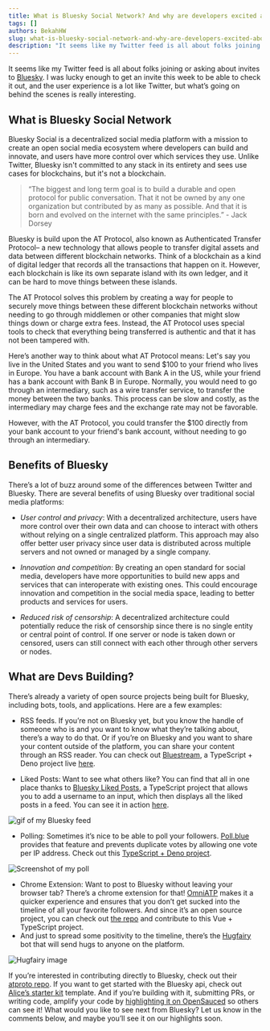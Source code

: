 ```yaml
---
title: What is Bluesky Social Network? And why are developers excited about it?
tags: []
authors: BekahHW
slug: what-is-bluesky-social-network-and-why-are-developers-excited-about-it
description: "It seems like my Twitter feed is all about folks joining or asking about invites to Bluesky. Here's what I learned about it."
---
```


It seems like my Twitter feed is all about folks joining or asking about invites to [Bluesky](https://blueskyweb.xyz/). I was lucky enough to get an invite this week to be able to check it out, and the user experience is a lot like Twitter, but what’s going on behind the scenes is really interesting. 

<!-- truncate -->

## What is Bluesky Social Network
Bluesky Social is a decentralized social media platform with a mission to create an open social media ecosystem where developers can build and innovate, and users have more control over which services they use. Unlike Twitter, Bluesky isn't committed to any stack in its entirety and sees use cases for blockchains, but it's not a blockchain.

> “The biggest and long term goal is to build a durable and open protocol for public conversation. That it not be owned by any one organization but contributed by as many as possible. And that it is born and evolved on the internet with the same principles.” - Jack Dorsey

Bluesky is build upon the AT Protocol, also known as Authenticated Transfer Protocol– a new technology that allows people to transfer digital assets and data between different blockchain networks. Think of a blockchain as a kind of digital ledger that records all the transactions that happen on it. However, each blockchain is like its own separate island with its own ledger, and it can be hard to move things between these islands.

The AT Protocol solves this problem by creating a way for people to securely move things between these different blockchain networks without needing to go through middlemen or other companies that might slow things down or charge extra fees. Instead, the AT Protocol uses special tools to check that everything being transferred is authentic and that it has not been tampered with.

Here’s another way to think about what AT Protocol means: Let's say you live in the United States and you want to send $100 to your friend who lives in Europe. You have a bank account with Bank A in the US, while your friend has a bank account with Bank B in Europe. Normally, you would need to go through an intermediary, such as a wire transfer service, to transfer the money between the two banks. This process can be slow and costly, as the intermediary may charge fees and the exchange rate may not be favorable.

However, with the AT Protocol, you could transfer the $100 directly from your bank account to your friend's bank account, without needing to go through an intermediary.

## Benefits of Bluesky
There’s a lot of buzz around some of the differences between Twitter and Bluesky. There are several benefits of using Bluesky over traditional social media platforms: 
- *User control and privacy*: With a decentralized architecture, users have more control over their own data and can choose to interact with others without relying on a single centralized platform. This approach may also offer better user privacy since user data is distributed across multiple servers and not owned or managed by a single company.

- *Innovation and competition*: By creating an open standard for social media, developers have more opportunities to build new apps and services that can interoperate with existing ones. This could encourage innovation and competition in the social media space, leading to better products and services for users.

- *Reduced risk of censorship*: A decentralized architecture could potentially reduce the risk of censorship since there is no single entity or central point of control. If one server or node is taken down or censored, users can still connect with each other through other servers or nodes.


## What are Devs Building?
There’s already a variety of open source projects being built for Bluesky, including bots, tools, and applications. Here are a few examples:

- RSS feeds. If you’re not on Bluesky yet, but you know the handle of someone who is and you want to know what they’re talking about, there’s a way to do that. Or if you’re on Bluesky and you want to share your content outside of the platform, you can share your content through an RSS reader. You can check out [Bluestream](https://github.com/kawarimidoll/bluestream), a TypeScript + Deno project live [here](https://bluestream.deno.dev/). 

- Liked Posts: Want to see what others like? You can find that all in one place thanks to [Bluesky Liked Posts](https://github.com/handlerug/bluesky-liked-posts), a TypeScript project that allows you to add a username to an input, which then displays all the liked posts in a feed. You can see it in action [here](https://handlerug.github.io/bluesky-liked-posts/).

![gif of my Bluesky feed](https://dev-to-uploads.s3.amazonaws.com/uploads/articles/xlha68eh6zr3bmek10ya.gif)

- Polling: Sometimes it’s nice to be able to poll your followers. [Poll.blue](https://poll.blue/) provides that feature and prevents duplicate votes by allowing one vote per IP address. Check out this [TypeScript + Deno project](https://github.com/epistemichorse/poll.blue).


![Screenshot of my poll](https://dev-to-uploads.s3.amazonaws.com/uploads/articles/ylbrcdir97k9prq8coof.png)


- Chrome Extension: Want to post to Bluesky without leaving your browser tab? There’s a chrome extension for that! [OmniATP](https://chrome.google.com/webstore/detail/omniatp/ngfefjjphfmafhmhbpjccedmkbbcmngf) makes it a quicker experience and ensures that you don’t get sucked into the timeline of all your favorite followers. And since it’s an open source project, you can check out [the repo](https://github.com/yshrsmz/omniatp) and contribute to this Vue + TypeScript project.
- And just to spread some positivity to the timeline, there’s the [Hugfairy](https://bsky-hugfairy.vercel.app/) bot that will send hugs to anyone on the platform. 


![Hugfairy image](https://dev-to-uploads.s3.amazonaws.com/uploads/articles/asok1sxtd0kpccqa5lfa.png)

If you’re interested in contributing directly to Bluesky, check out their [atproto repo](https://github.com/bluesky-social/atproto). If you want to get started with the Bluesky api, check out [Alice’s starter kit](https://github.com/aliceisjustplaying/atproto-starter-kit/tree/2d499880d3db508627aea089697e436063b58e55) template. And if you’re building with it, submitting PRs, or writing code, amplify your code by [highlighting it on OpenSauced](https://insights.opensauced.pizza/feed) so others can see it! What would you like to see next from Bluesky? Let us know in the comments below, and maybe you’ll see it on our highlights soon.